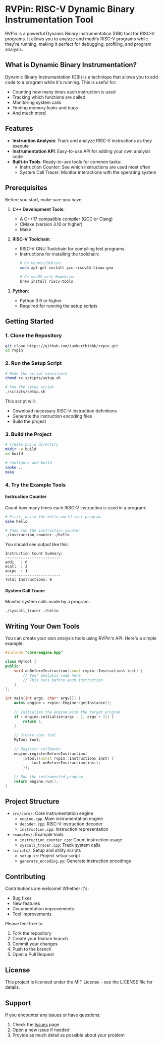 # RVPin: RISC-V Dynamic Binary Instrumentation Tool

RVPin is a powerful Dynamic Binary Instrumentation (DBI) tool for RISC-V programs. It allows you to analyze and modify RISC-V programs while they're running, making it perfect for debugging, profiling, and program analysis.

## What is Dynamic Binary Instrumentation?

Dynamic Binary Instrumentation (DBI) is a technique that allows you to add code to a program while it's running. This is useful for:
- Counting how many times each instruction is used
- Tracking which functions are called
- Monitoring system calls
- Finding memory leaks and bugs
- And much more!

## Features

- **Instruction Analysis**: Track and analyze RISC-V instructions as they execute
- **Instrumentation API**: Easy-to-use API for adding your own analysis code
- **Built-in Tools**: Ready-to-use tools for common tasks:
  - Instruction Counter: See which instructions are used most often
  - System Call Tracer: Monitor interactions with the operating system

## Prerequisites

Before you start, make sure you have:

1. **C++ Development Tools**:
   - A C++17 compatible compiler (GCC or Clang)
   - CMake (version 3.10 or higher)
   - Make

2. **RISC-V Toolchain**:
   - RISC-V GNU Toolchain for compiling test programs
   - Instructions for installing the toolchain:
     ```bash
     # On Ubuntu/Debian:
     sudo apt-get install gcc-riscv64-linux-gnu

     # On macOS with Homebrew:
     brew install riscv-tools
     ```

3. **Python**:
   - Python 3.6 or higher
   - Required for running the setup scripts

## Getting Started

### 1. Clone the Repository
```bash
git clone https://github.com/iamkarthikbk/rvpin.git
cd rvpin
```

### 2. Run the Setup Script
```bash
# Make the script executable
chmod +x scripts/setup.sh

# Run the setup script
./scripts/setup.sh
```
This script will:
- Download necessary RISC-V instruction definitions
- Generate the instruction encoding files
- Build the project

### 3. Build the Project
```bash
# Create build directory
mkdir -p build
cd build

# Configure and build
cmake ..
make
```

### 4. Try the Example Tools

#### Instruction Counter
Count how many times each RISC-V instruction is used in a program:
```bash
# First, build the hello world test program
make hello

# Then run the instruction counter
./instruction_counter ./hello
```

You should see output like this:
```
Instruction Count Summary:
-------------------------
addi   : 6
ecall  : 2
auipc  : 1
-------------------------
Total Instructions: 9
```

#### System Call Tracer
Monitor system calls made by a program:
```bash
./syscall_tracer ./hello
```

## Writing Your Own Tools

You can create your own analysis tools using RVPin's API. Here's a simple example:

```cpp
#include "core/engine.hpp"

class MyTool {
public:
    void onBeforeInstruction(const rvpin::Instruction& inst) {
        // Your analysis code here
        // This runs before each instruction
    }
};

int main(int argc, char* argv[]) {
    auto& engine = rvpin::Engine::getInstance();
    
    // Initialize the engine with the target program
    if (!engine.initialize(argc - 1, argv + 1)) {
        return 1;
    }
    
    // Create your tool
    MyTool tool;
    
    // Register callbacks
    engine.registerBeforeInstruction(
        [&tool](const rvpin::Instruction& inst) {
            tool.onBeforeInstruction(inst);
        });
    
    // Run the instrumented program
    return engine.run();
}
```

## Project Structure

- `src/core/`: Core instrumentation engine
  - `engine.cpp`: Main instrumentation engine
  - `decoder.cpp`: RISC-V instruction decoder
  - `instruction.cpp`: Instruction representation
- `examples/`: Example tools
  - `instruction_counter.cpp`: Count instruction usage
  - `syscall_tracer.cpp`: Track system calls
- `scripts/`: Setup and utility scripts
  - `setup.sh`: Project setup script
  - `generate_encoding.py`: Generate instruction encodings

## Contributing

Contributions are welcome! Whether it's:
- Bug fixes
- New features
- Documentation improvements
- Tool improvements

Please feel free to:
1. Fork the repository
2. Create your feature branch
3. Commit your changes
4. Push to the branch
5. Open a Pull Request

## License

This project is licensed under the MIT License - see the LICENSE file for details.

## Support

If you encounter any issues or have questions:
1. Check the [Issues](https://github.com/iamkarthikbk/rvpin/issues) page
2. Open a new issue if needed
3. Provide as much detail as possible about your problem
